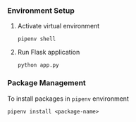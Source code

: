 ### Environment Setup

1. Activate virtual environment
    ```
    pipenv shell
    ```
1. Run Flask application
    ```
    python app.py
    ```

### Package Management

To install packages in `pipenv` environment
```
pipenv install <package-name>
```
